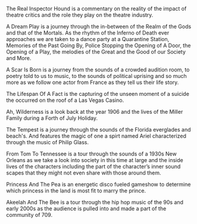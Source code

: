 The Real Inspector Hound is a commentary on the reality of the impact of theatre critics and the role they play on the theatre industry.


A Dream Play is a journey through the in-between of the Realm of the Gods and that of the Mortals. As the rhythm of the Inferno of Death ever approaches we are taken to a dance party at a Quarantine Station, Memories of the Past Going By, Police Stopping the Opening of A Door, the Opening of a Play, the melodies of the Great and the Good of our Society and More.


A Scar Is Born is a journey from the sounds of a crowded audition room, to poetry told to us to music, to the sounds of political uprising and so much more as we follow one actor from France as they tell us their life story.


The Lifespan Of A Fact is the capturing of the unseen moment of a suicide the occurred on the roof of a Las Vegas Casino.


Ah, Wilderness is a look back at the year 1906 and the lives of the Miller Family during a Forth of July Holiday.


The Tempest is a journey through the sounds of the Florida everglades and beach's. And features the magic of one a spirt named Ariel characterized through the music of Philip Glass.


From Tom To Tennessee is a tour through the sounds of a 1930s New Orleans as we take a look into society in this time at large and the inside lives of the characters including the part of the character’s inner sound scapes that they might not even share with those around them.

Princess And The Pea is an energetic disco fueled gameshow to determine which princess in the land is most fit to marry the prince.


Akeelah And The Bee is a tour through the hip hop music of the 90s and early 2000s as the audience is pulled into and made a part of the community of 709.